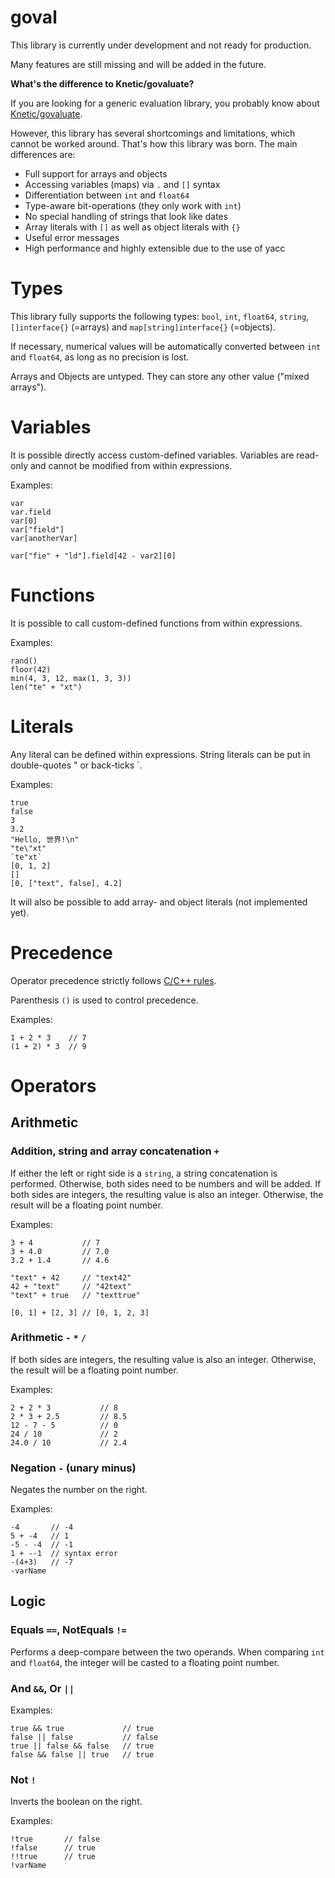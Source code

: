 goval
=====

This library is currently under development and not ready for production.

Many features are still missing and will be added in the future. 

**What's the difference to Knetic/govaluate?**

If you are looking for a generic evaluation library, 
you probably know about [Knetic/govaluate](https://github.com/Knetic/govaluate).

However, this library has several shortcomings and limitations, which cannot be worked around. 
That's how this library was born. The main differences are:

- Full support for arrays and objects
- Accessing variables (maps) via `.` and `[]` syntax
- Differentiation between `int` and `float64`
- Type-aware bit-operations (they only work with `int`)
- No special handling of strings that look like dates
- Array literals with `[]` as well as object literals with `{}`
- Useful error messages
- High performance and highly extensible due to the use of yacc


# Types

This library fully supports the following types: `bool`, `int`, `float64`, `string`, `[]interface{}` (=arrays) and `map[string]interface{}` (=objects). 

If necessary, numerical values will be automatically converted between `int` and `float64`, as long as no precision is lost.

Arrays and Objects are untyped. They can store any other value ("mixed arrays").

# Variables

It is possible directly access custom-defined variables.
Variables are read-only and cannot be modified from within expressions.

Examples:

```
var
var.field
var[0]
var["field"]
var[anotherVar]

var["fie" + "ld"].field[42 - var2][0]
```

# Functions

It is possible to call custom-defined functions from within expressions.

Examples:

```
rand()
floor(42)
min(4, 3, 12, max(1, 3, 3))
len("te" + "xt")
```

# Literals

Any literal can be defined within expressions. 
String literals can be put in double-quotes " or back-ticks `.

Examples:

```
true
false
3
3.2
"Hello, 世界!\n"
"te\"xt"
`te"xt`
[0, 1, 2]
[]
[0, ["text", false], 4.2]
```

It will also be possible to add array- and object literals (not implemented yet).

# Precedence

Operator precedence strictly follows [C/C++ rules](http://en.cppreference.com/w/cpp/language/operator_precedence).

Parenthesis `()` is used to control precedence.

Examples:

```
1 + 2 * 3    // 7
(1 + 2) * 3  // 9
```

# Operators

## Arithmetic

### Addition, string and array concatenation `+`

If either the left or right side is a `string`, a string concatenation is performed.
Otherwise, both sides need to be numbers and will be added. If both sides are integers, the resulting value is
also an integer. Otherwise, the result will be a floating point number. 

Examples:

```
3 + 4           // 7
3 + 4.0         // 7.0
3.2 + 1.4       // 4.6

"text" + 42     // "text42"
42 + "text"     // "42text"
"text" + true   // "texttrue"

[0, 1] + [2, 3] // [0, 1, 2, 3]
```

### Arithmetic `-` `*` `/`

If both sides are integers, the resulting value is also an integer.
Otherwise, the result will be a floating point number.

Examples:

```
2 + 2 * 3           // 8
2 * 3 + 2.5         // 8.5
12 - 7 - 5          // 0
24 / 10             // 2
24.0 / 10           // 2.4
```

### Negation `-` (unary minus)

Negates the number on the right.

Examples:

```
-4       // -4
5 + -4   // 1
-5 - -4  // -1
1 + --1  // syntax error
-(4+3)   // -7
-varName
```

## Logic

### Equals `==`, NotEquals `!=`

Performs a deep-compare between the two operands.
When comparing `int` and `float64`, 
the integer will be casted to a floating point number.

### And `&&`, Or `||`

Examples:

```
true && true             // true
false || false           // false
true || false && false   // true
false && false || true   // true
```


### Not `!`

Inverts the boolean on the right.

Examples:

```
!true       // false
!false      // true
!!true      // true
!varName
```
